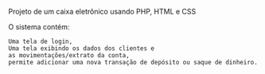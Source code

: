 Projeto de um caixa eletrônico usando PHP, HTML e CSS

O sistema contém:

    Uma tela de login,
    Uma tela exibindo os dados dos clientes e
    as movimentações/extrato da conta,
    permite adicionar uma nova transação de depósito ou saque de dinheiro.